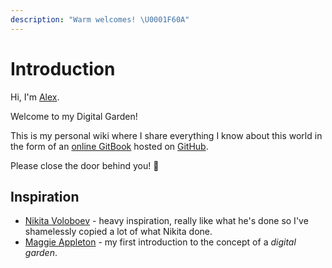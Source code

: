 ```yaml
---
description: "Warm welcomes! \U0001F60A"
---
```


# Introduction

Hi, I'm [Alex](https://alex.notion.dog).

Welcome to my Digital Garden!

This is my personal wiki where I share everything I know about this world in the form of an [online GitBook](https://wiki.alexhe.io/) hosted on [GitHub](https://github.com/ioalex/garden).

Please close the door behind you! 🚪

## Inspiration

- [Nikita Voloboev](https://wiki.nikitavoloboev.xyz/) - heavy inspiration, really like what he's done so I've shamelessly copied a lot of what Nikita done.
- [Maggie Appleton](https://maggieappleton.com/garden) - my first introduction to the concept of a _digital garden_.
